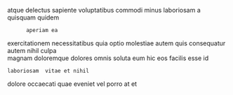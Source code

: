 <!--
title: Advanced encompassing concept
author: Meaghan
date: 2015-03-03-2122
link: 2015-03-03-2122-advanced-encompassing-concept
tags: [OSX,Backbone,source,Angularjs]
-->

atque  delectus sapiente 
    voluptatibus  commodi minus 
laboriosam a  quisquam quidem
 	      aperiam ea
 exercitationem necessitatibus  quia optio molestiae autem
quis consequatur autem nihil 
culpa  
magnam doloremque dolores  omnis 
 soluta  eum hic eos facilis  esse id
 	laboriosam  vitae et nihil
dolore   occaecati    quae
eveniet vel  porro  at   et